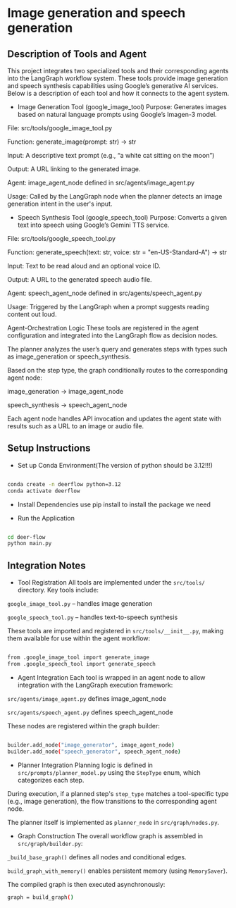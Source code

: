 # Image generation and speech generation 
## Description of Tools and Agent
This project integrates two specialized tools and their corresponding agents into the LangGraph workflow system. These tools provide image generation and speech synthesis capabilities using Google’s generative AI services. Below is a description of each tool and how it connects to the agent system.

- Image Generation Tool (google_image_tool)
Purpose: Generates images based on natural language prompts using Google’s Imagen-3 model.

File: src/tools/google_image_tool.py

Function: generate_image(prompt: str) -> str

Input: A descriptive text prompt (e.g., “a white cat sitting on the moon”)

Output: A URL linking to the generated image.

Agent: image_agent_node defined in src/agents/image_agent.py

Usage: Called by the LangGraph node when the planner detects an image generation intent in the user's input.

- Speech Synthesis Tool (google_speech_tool)
Purpose: Converts a given text into speech using Google’s Gemini TTS service.

File: src/tools/google_speech_tool.py

Function: generate_speech(text: str, voice: str = "en-US-Standard-A") -> str

Input: Text to be read aloud and an optional voice ID.

Output: A URL to the generated speech audio file.

Agent: speech_agent_node defined in src/agents/speech_agent.py

Usage: Triggered by the LangGraph when a prompt suggests reading content out loud.

Agent-Orchestration Logic
These tools are registered in the agent configuration and integrated into the LangGraph flow as decision nodes.

The planner analyzes the user’s query and generates steps with types such as image_generation or speech_synthesis.

Based on the step type, the graph conditionally routes to the corresponding agent node:

image_generation → image_agent_node

speech_synthesis → speech_agent_node

Each agent node handles API invocation and updates the agent state with results such as a URL to an image or audio file.

## Setup Instructions
- Set up Conda Environment(The version of python should be 3.12!!!)
```bash

conda create -n deerflow python=3.12
conda activate deerflow

```

- Install Dependencies
use pip install to install the package we need

- Run the Application
```bash

cd deer-flow
python main.py

```
## Integration Notes
- Tool Registration
All tools are implemented under the `src/tools/` directory. Key tools include:

`google_image_tool.py` – handles image generation

`google_speech_tool.py` – handles text-to-speech synthesis

These tools are imported and registered in `src/tools/__init__.py`, making them available for use within the agent workflow:
```bash

from .google_image_tool import generate_image
from .google_speech_tool import generate_speech

```

- Agent Integration
Each tool is wrapped in an agent node to allow integration with the LangGraph execution framework:

`src/agents/image_agent.py` defines image_agent_node

`src/agents/speech_agent.py` defines speech_agent_node

These nodes are registered within the graph builder:
```bash

builder.add_node("image_generator", image_agent_node)
builder.add_node("speech_generator", speech_agent_node)

```

- Planner Integration
Planning logic is defined in `src/prompts/planner_model.py` using the `StepType` enum, which categorizes each step.

During execution, if a planned step's `step_type` matches a tool-specific type (e.g., image generation), the flow transitions to the corresponding agent node.

The planner itself is implemented as `planner_node` in `src/graph/nodes.py`.

- Graph Construction
The overall workflow graph is assembled in `src/graph/builder.py`:

`_build_base_graph()` defines all nodes and conditional edges.

`build_graph_with_memory()` enables persistent memory (using `MemorySaver`).

The compiled graph is then executed asynchronously:

```bash
graph = build_graph()
```


